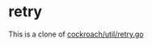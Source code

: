 # retry

This is a clone of [cockroach/util/retry.go](https://github.com/cockroachdb/cockroach/blob/master/util/retry.go)
